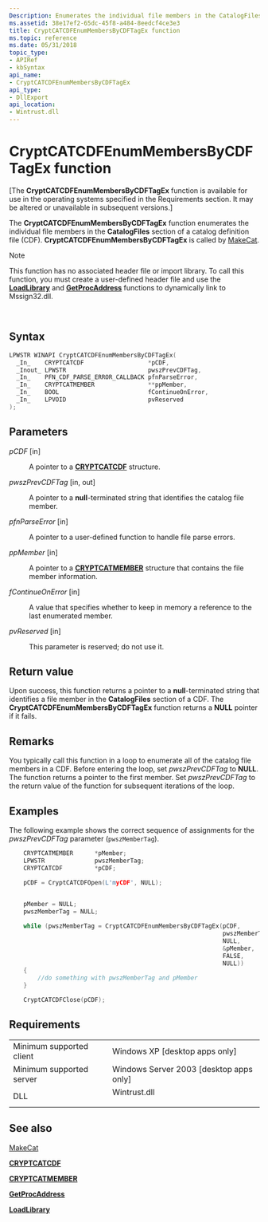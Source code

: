 ```yaml
---
Description: Enumerates the individual file members in the CatalogFiles section of a catalog definition file (CDF).
ms.assetid: 38e17ef2-65dc-45f8-a484-8eedcf4ce3e3
title: CryptCATCDFEnumMembersByCDFTagEx function
ms.topic: reference
ms.date: 05/31/2018
topic_type: 
- APIRef
- kbSyntax
api_name: 
- CryptCATCDFEnumMembersByCDFTagEx
api_type: 
- DllExport
api_location: 
- Wintrust.dll
---
```


# CryptCATCDFEnumMembersByCDFTagEx function

\[The **CryptCATCDFEnumMembersByCDFTagEx** function is available for use in the operating systems specified in the Requirements section. It may be altered or unavailable in subsequent versions.\]

The **CryptCATCDFEnumMembersByCDFTagEx** function enumerates the individual file members in the **CatalogFiles** section of a catalog definition file (CDF). **CryptCATCDFEnumMembersByCDFTagEx** is called by [MakeCat](makecat.md).

> [!Note]  
> This function has no associated header file or import library. To call this function, you must create a user-defined header file and use the [**LoadLibrary**](/windows/win32/api/libloaderapi/nf-libloaderapi-loadlibrarya) and [**GetProcAddress**](/windows/win32/api/libloaderapi/nf-libloaderapi-getprocaddress) functions to dynamically link to Mssign32.dll.

 

## Syntax


```C++
LPWSTR WINAPI CryptCATCDFEnumMembersByCDFTagEx(
  _In_    CRYPTCATCDF                  *pCDF,
  _Inout_ LPWSTR                       pwszPrevCDFTag,
  _In_    PFN_CDF_PARSE_ERROR_CALLBACK pfnParseError,
  _In_    CRYPTCATMEMBER               **ppMember,
  _In_    BOOL                         fContinueOnError,
  _In_    LPVOID                       pvReserved
);
```



## Parameters

<dl> <dt>

*pCDF* \[in\]
</dt> <dd>

A pointer to a [**CRYPTCATCDF**](/windows/win32/api/mscat/ns-mscat-cryptcatcdf) structure.

</dd> <dt>

*pwszPrevCDFTag* \[in, out\]
</dt> <dd>

A pointer to a **null**-terminated string that identifies the catalog file member.

</dd> <dt>

*pfnParseError* \[in\]
</dt> <dd>

A pointer to a user-defined function to handle file parse errors.

</dd> <dt>

*ppMember* \[in\]
</dt> <dd>

A pointer to a [**CRYPTCATMEMBER**](/windows/win32/api/mscat/ns-mscat-cryptcatmember) structure that contains the file member information.

</dd> <dt>

*fContinueOnError* \[in\]
</dt> <dd>

A value that specifies whether to keep in memory a reference to the last enumerated member.

</dd> <dt>

*pvReserved* \[in\]
</dt> <dd>

This parameter is reserved; do not use it.

</dd> </dl>

## Return value

Upon success, this function returns a pointer to a **null**-terminated string that identifies a file member in the **CatalogFiles** section of a CDF. The **CryptCATCDFEnumMembersByCDFTagEx** function returns a **NULL** pointer if it fails.

## Remarks

You typically call this function in a loop to enumerate all of the catalog file members in a CDF. Before entering the loop, set *pwszPrevCDFTag* to **NULL**. The function returns a pointer to the first member. Set *pwszPrevCDFTag* to the return value of the function for subsequent iterations of the loop.

## Examples

The following example shows the correct sequence of assignments for the *pwszPrevCDFTag* parameter (`pwszMemberTag`).


```C++
    CRYPTCATMEMBER      *pMember;
    LPWSTR              pwszMemberTag;
    CRYPTCATCDF         *pCDF;

    pCDF = CryptCATCDFOpen(L'myCDF', NULL);
    

    pMember = NULL;
    pwszMemberTag = NULL;

    while (pwszMemberTag = CryptCATCDFEnumMembersByCDFTagEx(pCDF,
                                                            pwszMemberTag,
                                                            NULL,
                                                            &pMember,
                                                            FALSE,
                                                            NULL))
    {
        //do something with pwszMemberTag and pMember
    }

    CryptCATCDFClose(pCDF);
```



## Requirements



|                                     |                                                                                         |
|-------------------------------------|-----------------------------------------------------------------------------------------|
| Minimum supported client<br/> | Windows XP \[desktop apps only\]<br/>                                             |
| Minimum supported server<br/> | Windows Server 2003 \[desktop apps only\]<br/>                                    |
| DLL<br/>                      | <dl> <dt>Wintrust.dll</dt> </dl> |



## See also

<dl> <dt>

[MakeCat](makecat.md)
</dt> <dt>

[**CRYPTCATCDF**](/windows/win32/api/mscat/ns-mscat-cryptcatcdf)
</dt> <dt>

[**CRYPTCATMEMBER**](/windows/win32/api/mscat/ns-mscat-cryptcatmember)
</dt> <dt>

[**GetProcAddress**](/windows/win32/api/libloaderapi/nf-libloaderapi-getprocaddress)
</dt> <dt>

[**LoadLibrary**](/windows/win32/api/libloaderapi/nf-libloaderapi-loadlibrarya)
</dt> </dl>

 

 